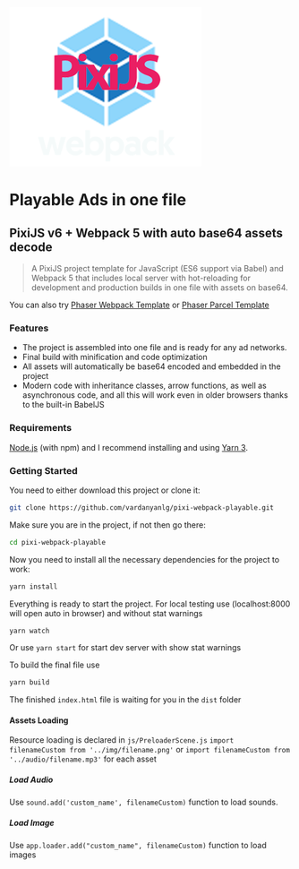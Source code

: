 ![pixi-webpack-playable-logo](/src/img/logo.png)
# Playable Ads in one file
## PixiJS v6 + Webpack 5 with auto base64 assets decode
> A PixiJS project template for JavaScript (ES6 support via Babel) and Webpack 5 that includes local server with  hot-reloading for development and production builds in one file with assets on base64.

You can also try [Phaser Webpack Template](https://github.com/vardanyanlg/phaser3-webpack-playable "Phaser 3 Playable Ads with Webpack") or [Phaser Parcel Template](https://github.com/vardanyanlg/phaser3-parcel-playable "Phaser 3 Playable Ads with Parcel")

### Features
- The project is assembled into one file and is ready for any ad networks.
- Final build with minification and code optimization
- All assets will automatically be base64 encoded and embedded in the project
- Modern code with inheritance classes, arrow functions, as well as asynchronous code, and all this will work even in older browsers thanks to the built-in BabelJS

### Requirements
[Node.js](https://nodejs.org/) (with npm) and I recommend installing and using [Yarn 3](https://yarnpkg.com/).

### Getting Started
You need to either download this project or clone it:
```bash
git clone https://github.com/vardanyanlg/pixi-webpack-playable.git
```
Make sure you are in the project, if not then go there:
```bash
cd pixi-webpack-playable
```
Now you need to install all the necessary dependencies for the project to work:
```bash
yarn install
```

Everything is ready to start the project.
For local testing use (localhost:8000 will open auto in browser) and without stat warnings
```bash
yarn watch
```
Or use `yarn start` for start dev server with show stat warnings

To build the final file use
```bash
yarn build
```

The finished `index.html` file is waiting for you in the `dist` folder

#### Assets Loading
Resource loading is declared in `js/PreloaderScene.js`
`import filenameCustom from '../img/filename.png'` or `import filenameCustom from '../audio/filename.mp3'` for each asset

##### Load Audio
Use `sound.add('custom_name', filenameCustom)` function to load sounds.

##### Load Image
Use `app.loader.add("custom_name", filenameCustom)` function to load images
